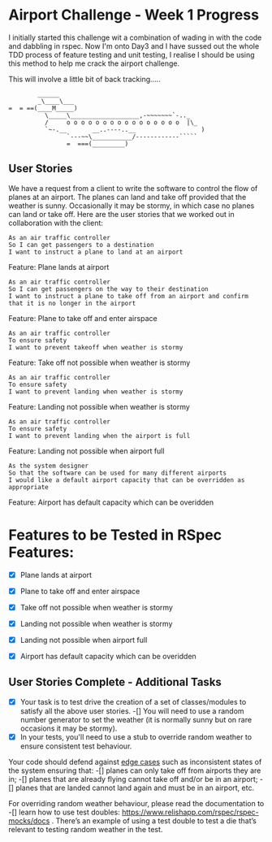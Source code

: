 Airport Challenge - Week 1 Progress
====================================
I initially started this challenge wit a combination of wading in with the code and dabbling in rspec. Now I'm onto Day3 and I have sussed out the whole TDD process of feature testing and unit testing, I realise I should be using this method to help me crack the airport challenge.

This will involve a little bit of back tracking.....


```
        ______
        _\____\___
=  = ==(____M_____)
          \_____\___________________,-~~~~~~~`-.._
          /     o o o o o o o o o o o o o o o o  |\_
          `~-.__       __..----..__                  )
                `---~~\___________/------------`````
                =  ===(_________)

```

User Stories
------------

We have a request from a client to write the software to control the flow of planes at an airport. The planes can land and take off provided that the weather is sunny. Occasionally it may be stormy, in which case no planes can land or take off.  Here are the user stories that we worked out in collaboration with the client:

```
As an air traffic controller 
So I can get passengers to a destination 
I want to instruct a plane to land at an airport 
```

Feature: Plane lands at airport

```
As an air traffic controller 
So I can get passengers on the way to their destination 
I want to instruct a plane to take off from an airport and confirm that it is no longer in the airport
```

Feature: Plane to take off and enter airspace

```
As an air traffic controller 
To ensure safety 
I want to prevent takeoff when weather is stormy 
```

Feature: Take off not possible when weather is stormy

```
As an air traffic controller 
To ensure safety 
I want to prevent landing when weather is stormy 
```

Feature: Landing not possible when weather is stormy

```
As an air traffic controller 
To ensure safety 
I want to prevent landing when the airport is full 
```

Feature: Landing not possible when airport full

```
As the system designer
So that the software can be used for many different airports
I would like a default airport capacity that can be overridden as appropriate
```
Feature: Airport has default capacity which can be overidden

Features to be Tested in RSpec Features:
========================================
-[x] Plane lands at airport
-[x] Plane to take off and enter airspace
-[x] Take off not possible when weather is stormy
-[x] Landing not possible when weather is stormy
-[x] Landing not possible when airport full
-[x] Airport has default capacity which can be overidden


## User Stories Complete - Additional Tasks

-[x] Your task is to test drive the creation of a set of classes/modules to satisfy all the above user stories. 
-[] You will need to use a random number generator to set the weather (it is normally sunny but on rare occasions it may be stormy). 
-[x] In your tests, you'll need to use a stub to override random weather to ensure consistent test behaviour.

Your code should defend against [edge cases](http://programmers.stackexchange.com/questions/125587/what-are-the-difference-between-an-edge-case-a-corner-case-a-base-case-and-a-b) such as inconsistent states of the system ensuring that: 
-[] planes can only take off from airports they are in; 
-[] planes that are already flying cannot take off and/or be in an airport; 
-[] planes that are landed cannot land again and must be in an airport, etc.

For overriding random weather behaviour, please read the documentation to 
-[] learn how to use test doubles: https://www.relishapp.com/rspec/rspec-mocks/docs . There’s an example of using a test double to test a die that’s relevant to testing random weather in the test.

